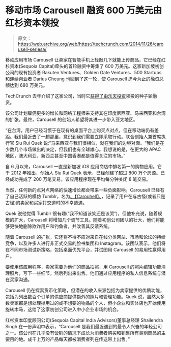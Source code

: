 # 移动市场 Carousell 融资 600 万美元由红杉资本领投

> 原文：<https://web.archive.org/web/https://techcrunch.com/2014/11/26/carousell-seriesa/>

移动应用市场 Carousell 让卖家在智能手机上轻敲几下就能上传商品，它已经在红杉资本(Sequoia Capital)牵头的首轮融资中筹集了 600 万美元。这家新加坡初创公司的现有投资者 Rakuten Ventures、Golden Gate Ventures、500 Startups 和连续创业者 Darius Cheung 也回到了这一轮，使 Carousell 迄今为止的融资总额达到 680 万美元。

TechCrunch 去年介绍了这家公司，当时它[获得了由乐天投资](https://web.archive.org/web/20230405073126/https://techcrunch.com/2013/11/13/marketplace-app-carousell-raises-800k-seed-round-led-by-rakuten/)领投的种子轮融资。

该公司计划雇佣更多的增长和网络工程师来支持其在印度尼西亚、马来西亚和台湾的扩张。最终，Carousell 的创始人希望将其进一步带入亚太地区。

“在台湾，用户已经习惯于在现有的桌面平台上购买点对点，但在移动端仍有差距。我们最近去了一趟那里，意识到我们需要立即采取行动。联合创始人兼首席执行官 Siu Rui Quek 说:“马来西亚与我们很相似，就在我们的边境对面。“我们是在少数几个市场做出的决定，但我们也有全球雄心。我想说的是，在更大的 APAC 地区，澳大利亚、新西兰甚至中国香港都是值得关注的市场。”

自 6 月以来，Carousell 一直是新加坡 iOS 应用商店中排名第一的购物应用。它于 2012 年推出，创始人 Siu Rui Quek 表示，已经创建了超过 800 万个房源。已经成功完成了 200 万笔交易，该应用程序现在平均每分钟关闭 8 笔交易。

当然，任何新的点对点网络的快速增长都会带来一些负面影响。Carousell 已经有了自己活跃的模仿 Tumblr，名为[、【Carouhell】、](https://web.archive.org/web/20230405073126/http://carouhell.tumblr.com/)，记录了用户在与古怪(或者只是古怪)的卖家和买家打交道时的不幸遭遇。

Quek 说他觉得 Tumblr 很有趣(“我不知道该笑还是该哭”)，但他补充说，随着规模的扩大，Carousell 将增加几个调节工具。随着初创公司团队的壮大，他们将能够更快地删除欺诈用户和钓鱼者，并改善其反馈系统。

随着 Carousell 的扩张，它还将不得不应对来自在线分类网站、市场和论坛的持续竞争，以及许多人进行非正式交易的脸书集团和 Instagram。该团队表示，他们将在不同市场测试新策略，包括桌面优先平台，并试图用 Carousell 的易用性赢得用户。

要使用该应用程序，卖家需要为他们的商品拍照，用 Carousell 的照片编辑功能清理照片，写下一些细节，然后列出来出售。他们通过应用程序的私人信息系统与潜在买家沟通。

Carousell 仍在探索货币化策略，但潜在的收入来源包括为卖家提供的优质功能，包括为列出数百个订单的供应商提供额外的照片和管理功能。Quek 说，虽然大多数卖家都是想处理掉用过的或不想要的物品的个人，但小企业和实体店也开始使用旋转木马，这给了这家初创公司进入中小企业市场的机会。

红杉资本印度顾问公司(Sequoia Capital India Advisors)董事总经理 Shailendra Singh 在一份声明中表示，“Carousell 是我们最近遇到的最令人兴奋的年轻公司之一。该公司在几乎没有营销的情况下成长为消费者购买和销售所有类别商品的主要目的地。成千上万的产品每天都被消费者列在传送带上出售。”